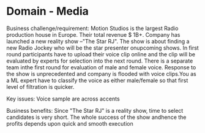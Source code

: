 # Domain - Media

Business challenge/requirement: Motion Studios is the largest Radio production house in Europe.  Their total revenue $ 1B+. Company has launched a new reality show –"The Star RJ".  The show is about finding a new Radio Jockey who will be the star presenter onupcoming shows. In first round participants have to upload their voice clip online and the clip will be evaluated by experts for selection into the next round. There is a separate team inthe first round for evaluation of male and female voice. Response to the show is unprecedented and company is flooded with voice clips.You as a ML expert  have to classify the voice as either male/female so that first level of filtration is quicker. 

Key issues: Voice sample are across accents

Business benefits: Since "The Star RJ" is a reality show, time to select candidates is very short.  The whole success of the show andhence the profits depends upon quick and smooth execution
